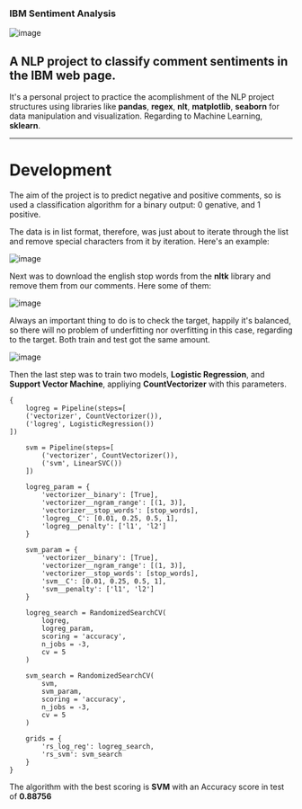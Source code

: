 ### IBM Sentiment Analysis

![image](http://www.iprospect.com/~/media/Local/Canada/Our%20blog/Article%20Covers/sentiment-analysis-tools-1400.jpg)

## A NLP project to classify comment sentiments in the IBM web page.

It's a personal project to practice the acomplishment of the NLP project structures using libraries like **pandas**, **regex**, **nlt**, **matplotlib**, **seaborn** for data manipulation and visualization. Regarding to Machine Learning, **sklearn**.

---

# Development

The aim of the project is to predict negative and positive comments, so is used a classification algorithm for a binary output: 0 genative, and 1 positive.

The data is in list format, therefore, was just about to iterate through the list and remove special characters from it by iteration.
Here's an example:

![image](2022-06-30_17-33.png)

Next was to download the english stop words from the **nltk** library and remove them from our comments.
Here some of them:

![image](2022-06-30_17-37.png)

Always an important thing to do is to check the target, happily it's balanced, so there will no problem of underfitting nor overfitting in this case, regarding to the target.
Both train and test got the same amount.

![image](2022-06-30_17-39.png)

Then the last step was to train two models, **Logistic Regression**, and **Support Vector Machine**, appliying **CountVectorizer** with this parameters.

```
{
    logreg = Pipeline(steps=[
    ('vectorizer', CountVectorizer()),
    ('logreg', LogisticRegression())
])

    svm = Pipeline(steps=[
        ('vectorizer', CountVectorizer()),
        ('svm', LinearSVC())
    ])

    logreg_param = {
        'vectorizer__binary': [True],
        'vectorizer__ngram_range': [(1, 3)],
        'vectorizer__stop_words': [stop_words],
        'logreg__C': [0.01, 0.25, 0.5, 1],
        'logreg__penalty': ['l1', 'l2']
    }

    svm_param = {
        'vectorizer__binary': [True],
        'vectorizer__ngram_range': [(1, 3)],
        'vectorizer__stop_words': [stop_words],
        'svm__C': [0.01, 0.25, 0.5, 1],
        'svm__penalty': ['l1', 'l2']
    }

    logreg_search = RandomizedSearchCV(
        logreg,
        logreg_param,
        scoring = 'accuracy',
        n_jobs = -3,
        cv = 5
    )

    svm_search = RandomizedSearchCV(
        svm,
        svm_param,
        scoring = 'accuracy',
        n_jobs = -3,
        cv = 5
    )

    grids = {
        'rs_log_reg': logreg_search,
        'rs_svm': svm_search
    }
}
```

The algorithm with the best scoring is **SVM** with an Accuracy score in test of **0.88756**
